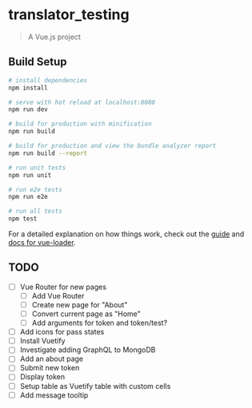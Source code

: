 # translator_testing

> A Vue.js project

## Build Setup

``` bash
# install dependencies
npm install

# serve with hot reload at localhost:8080
npm run dev

# build for production with minification
npm run build

# build for production and view the bundle analyzer report
npm run build --report

# run unit tests
npm run unit

# run e2e tests
npm run e2e

# run all tests
npm test
```

For a detailed explanation on how things work, check out the [guide](http://vuejs-templates.github.io/webpack/) and [docs for vue-loader](http://vuejs.github.io/vue-loader).

## TODO
- [ ] Vue Router for new pages
  - [ ] Add Vue Router
  - [ ] Create new page for "About"
  - [ ] Convert current page as "Home"
  - [ ] Add arguments for token and token/test?
- [ ] Add icons for pass states
- [ ] Install Vuetify
- [ ] Investigate adding GraphQL to MongoDB
- [ ] Add an about page
- [ ] Submit new token
- [ ] Display token
- [ ] Setup table as Vuetify table with custom cells
- [ ] Add message tooltip
